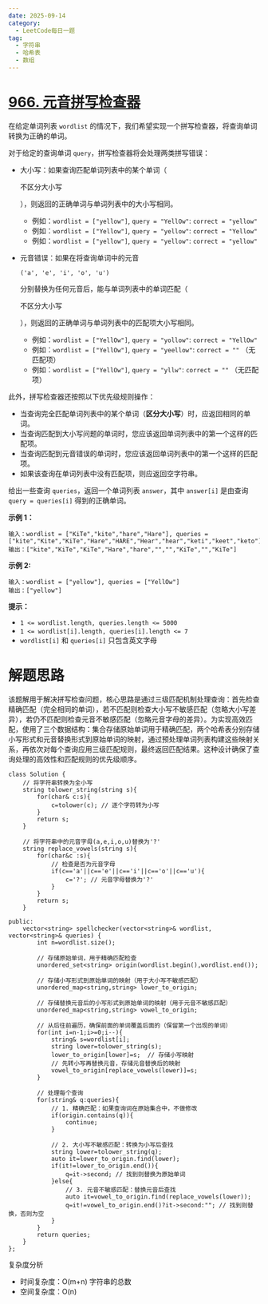 ```yaml
---
date: 2025-09-14
category:
  - LeetCode每日一题
tag:
  - 字符串
  - 哈希表
  - 数组
---
```


# [966. 元音拼写检查器](https://leetcode.cn/problems/vowel-spellchecker/)

在给定单词列表 `wordlist` 的情况下，我们希望实现一个拼写检查器，将查询单词转换为正确的单词。

对于给定的查询单词 `query`，拼写检查器将会处理两类拼写错误：

- 大小写：如果查询匹配单词列表中的某个单词（

  不区分大小写

  ），则返回的正确单词与单词列表中的大小写相同。

  - 例如：`wordlist = ["yellow"]`, `query = "YellOw"`: `correct = "yellow"`
  - 例如：`wordlist = ["Yellow"]`, `query = "yellow"`: `correct = "Yellow"`
  - 例如：`wordlist = ["yellow"]`, `query = "yellow"`: `correct = "yellow"`

- 元音错误：如果在将查询单词中的元音

   

  ```
  ('a', 'e', 'i', 'o', 'u')
  ```

   分别替换为任何元音后，能与单词列表中的单词匹配（

  不区分大小写

  ），则返回的正确单词与单词列表中的匹配项大小写相同。

  - 例如：`wordlist = ["YellOw"]`, `query = "yollow"`: `correct = "YellOw"`
  - 例如：`wordlist = ["YellOw"]`, `query = "yeellow"`: `correct = ""` （无匹配项）
  - 例如：`wordlist = ["YellOw"]`, `query = "yllw"`: `correct = ""` （无匹配项）

此外，拼写检查器还按照以下优先级规则操作：

- 当查询完全匹配单词列表中的某个单词（**区分大小写**）时，应返回相同的单词。
- 当查询匹配到大小写问题的单词时，您应该返回单词列表中的第一个这样的匹配项。
- 当查询匹配到元音错误的单词时，您应该返回单词列表中的第一个这样的匹配项。
- 如果该查询在单词列表中没有匹配项，则应返回空字符串。

给出一些查询 `queries`，返回一个单词列表 `answer`，其中 `answer[i]` 是由查询 `query = queries[i]` 得到的正确单词。

 

**示例 1：**

```
输入：wordlist = ["KiTe","kite","hare","Hare"], queries = ["kite","Kite","KiTe","Hare","HARE","Hear","hear","keti","keet","keto"]
输出：["kite","KiTe","KiTe","Hare","hare","","","KiTe","","KiTe"]
```

**示例 2:**

```
输入：wordlist = ["yellow"], queries = ["YellOw"]
输出：["yellow"]
```

 

**提示：**

- `1 <= wordlist.length, queries.length <= 5000`
- `1 <= wordlist[i].length, queries[i].length <= 7`
- `wordlist[i]` 和 `queries[i]` 只包含英文字母

# 解题思路


该题解用于解决拼写检查问题，核心思路是通过三级匹配机制处理查询：首先检查精确匹配（完全相同的单词），若不匹配则检查大小写不敏感匹配（忽略大小写差异），若仍不匹配则检查元音不敏感匹配（忽略元音字母的差异）。为实现高效匹配，使用了三个数据结构：集合存储原始单词用于精确匹配，两个哈希表分别存储小写形式和元音替换形式到原始单词的映射，通过预处理单词列表构建这些映射关系，再依次对每个查询应用三级匹配规则，最终返回匹配结果。这种设计确保了查询处理的高效性和匹配规则的优先级顺序。

```
class Solution {
    // 将字符串转换为全小写
    string tolower_string(string s){
        for(char& c:s){
            c=tolower(c); // 逐个字符转为小写
        }
        return s;
    }
    
    // 将字符串中的元音字母(a,e,i,o,u)替换为'?'
    string replace_vowels(string s){
        for(char&c :s){
            // 检查是否为元音字母
            if(c=='a'||c=='e'||c=='i'||c=='o'||c=='u'){
                c='?'; // 元音字母替换为'?'
            }
        }
        return s;
    }
    
public:
    vector<string> spellchecker(vector<string>& wordlist, vector<string>& queries) {
        int n=wordlist.size();
        
        // 存储原始单词，用于精确匹配检查
        unordered_set<string> origin(wordlist.begin(),wordlist.end());
        
        // 存储小写形式到原始单词的映射（用于大小写不敏感匹配）
        unordered_map<string,string> lower_to_origin;
        
        // 存储替换元音后的小写形式到原始单词的映射（用于元音不敏感匹配）
        unordered_map<string,string> vowel_to_origin;

        // 从后往前遍历，确保前面的单词覆盖后面的（保留第一个出现的单词）
        for(int i=n-1;i>=0;i--){
            string& s=wordlist[i];
            string lower=tolower_string(s);
            lower_to_origin[lower]=s;  // 存储小写映射
            // 先转小写再替换元音，存储元音替换后的映射
            vowel_to_origin[replace_vowels(lower)]=s;
        }

        // 处理每个查询
        for(string& q:queries){
            // 1. 精确匹配：如果查询词在原始集合中，不做修改
            if(origin.contains(q)){
                continue;
            }
            
            // 2. 大小写不敏感匹配：转换为小写后查找
            string lower=tolower_string(q);
            auto it=lower_to_origin.find(lower);
            if(it!=lower_to_origin.end()){
                q=it->second; // 找到则替换为原始单词
            }else{
                // 3. 元音不敏感匹配：替换元音后查找
                auto it=vowel_to_origin.find(replace_vowels(lower));
                q=it!=vowel_to_origin.end()?it->second:""; // 找到则替换，否则为空
            }
        }
        return queries;
    }
};
```

复杂度分析

- 时间复杂度：O(m+n) 字符串的总数
- 空间复杂度：O(n)
